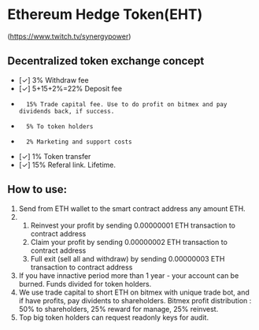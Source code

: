 # Ethereum Hedge Token(EHT)

 (https://www.twitch.tv/synergypower)

## Decentralized token exchange concept
 
* [✓] 3% Withdraw fee
* [✓] 5+15+2%=22% Deposit fee
*       15% Trade capital fee. Use to do profit on bitmex and pay dividends back, if success.
*       5% To token holders
*       2% Marketing and support costs
* [✓] 1% Token transfer
* [✓] 15% Referal link. Lifetime.

## How to use:
1. Send from ETH wallet to the smart contract address any amount ETH.
2.   1) Reinvest your profit by sending 0.00000001 ETH transaction to contract address
     2) Claim your profit by sending 0.00000002 ETH transaction to contract address
     3) Full exit (sell all and withdraw) by sending 0.00000003 ETH transaction to contract address
3. If you have innactive period more than 1 year - your account can be burned. Funds divided for token holders.
4. We use trade capital to short ETH on bitmex with unique trade bot, and if have profits, pay dividents to shareholders. Bitmex profit distribution : 50% to shareholders, 25% reward for manage, 25% reinvest.
5. Top big token holders can request readonly keys for audit.
